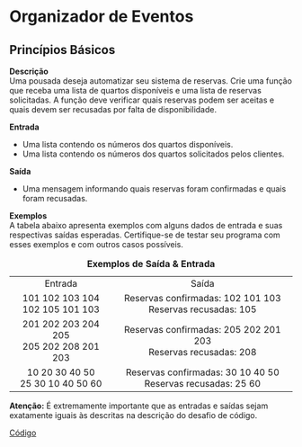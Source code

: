 # Organizador de Eventos

## Princípios Básicos 
__Descrição__   
Uma pousada deseja automatizar seu sistema de reservas. Crie uma função que receba uma lista de quartos disponíveis e uma lista de reservas solicitadas. A função deve verificar quais reservas podem ser aceitas e quais devem ser recusadas por falta de disponibilidade.

__Entrada__  
- Uma lista contendo os números dos quartos disponíveis.
- Uma lista contendo os números dos quartos solicitados pelos clientes.

__Saída__  
- Uma mensagem informando quais reservas foram confirmadas e quais foram recusadas.

__Exemplos__  
A tabela abaixo apresenta exemplos com alguns dados de entrada e suas respectivas saídas esperadas. Certifique-se de testar seu programa com esses exemplos e com outros casos possíveis.

<table style="text-align: center; width: 100%;"> 
<caption><b>Exemplos de Saída & Entrada </b></caption>
<tr> 
    <td style="text-align: center;">
        Entrada
    </td>
     <td style="text-align: center;">
        Saída
    </td>
<tr> 
<tr> 
    <td style="text-align: center;">
        101 102 103 104 </br>
        102 105 101 103
    </td>
    <td style="text-align: center;">
       Reservas confirmadas: 102 101 103 </br>
       Reservas recusadas: 105
    </td>
<tr> 
<tr> 
    <td style="text-align: center;">
        201 202 203 204 205 </br>
        205 202 208 201 203
    </td>
    <td style="text-align: center;">
        Reservas confirmadas: 205 202 201 203 </br>
        Reservas recusadas: 208
    </td>
<tr> 
<tr> 
    <td style="text-align: center;">
        10 20 30 40 50 </br>
        25 30 10 40 50 60
    </td>
    <td style="text-align: center;">
        Reservas confirmadas: 30 10 40 50 </br>
        Reservas recusadas: 25 60
    </td>
<tr> 
</table>

__Atenção:__  É extremamente importante que as entradas e saídas sejam exatamente iguais às descritas na descrição do desafio de código.

[Código](DC-%20Sistema%20de%20Reservas%20de%20Hotel.py)